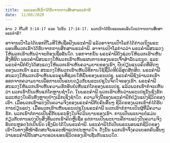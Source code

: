 ```yaml
---
title:  ພຣະພອນທີ່ເຮົາໄດ້ຮັບຈາກການສຶກສາພຣະຄຳພີ
date:  11/08/2020
---
```


`ອ່ານ 2 ຕີໂມທີ 3:14-17 ແລະ ໂຢຮັນ 17:14-17. ພວກເຮົາໄດ້ຮັບພຣະພອນອັນໃດແດ່ຈາກການສຶກສາພຣະຄຳພີ?`

ອາຈານເປົາໂລໄດ້ບອກຕີໂມທີໃຫ້ເຊື່ອຟັງພຣະຄຳພີ ແລ້ວອາຈານເປົາໂລກໍໄດ້ກ່າວເຖິງພຣະພອນທີ່ພວກເຮົາໄດ້ຮັບຈາກການສຶກສາພຣະຄຳພີ. ອາຈານເປົາໂລກ່າວວ່າ ພຣະຄຳພີສະແດງໃຫ້ພວກເຮົາເຫັນວ່າຈະຕ້ອງເຊື່ອອັນໃດ. ນອກຈາກນັ້ນ ພຣະຄຳພີຍັງຊ່ວຍໃຫ້ພວກເຮົາເຫັນສິ່ງທີ່ຜິດ ພຣະຄຳພີສະແດງໃຫ້ພວກເຮົາເຫັນແຜນການຂອງພຣະເຈົ້າສຳລັບມະນຸດ. ແລະພຣະຄຳພີກໍຍັງໄດ້ສະແດງໃຫ້ພວກເຮົາເຫັນຄວາມບາບຂອງເຮົາ, ປັບປ່ຽນແນວຄິດທີ່ຜິດໆຂອງພວກເຮົາ ແລະ ສະແດງໃຫ້ພວກເຮົາເຫັນວິທີການໃຊ້ຊີີວິດທີບໍລິສຸດສັກສິດ. ພຣະຄຳພີສະແດງໃຫ້ພວກເຮົາເຫັນພຣະຄຸນທີ່ຊ່ວຍໃຫ້ພົ້ນຂອງພຣະເຢຊູ. ພຣະຄຳພີຊົງນຳພວກເຮົາອອກຈາກຄວາມບາບເພື່ອກາຍເປັນແບບດຽວກັບພຣະເຢຊູໃນຈິດໃຈຂອງເຮົາ. ພຣະຄຳພີສະແດງໃຫ້ພວກເຮົາເຫັນຄວາມຮັກອັນບໍ່ເຫັນແກ່ໂຕຂອງພຣະເຢຊູ. ແລ້ວພວກເຮົາກໍຈະເຫັນວ່າ ພວກເຮົານັ້ນເຫັນແກ່ໂຕຫຼາຍຊໍ່າໃດ. ໃນພຣະຄຳພີ ພວກເຮົາເຫັນວ່າພຣະເຢຊູນັ້ນຊົງຮັກແລະຫ່ວງໃຍຄົນທັງຫຼາຍຢ່າງເລິກເຊິ່ງຊຳໃດ. ຄວາມຈິງນີ້ຂອງພຣະຄຳພີກໍປ່ຽນແປງຊີວິດຂອງເຮົາ. ເມື່ອພວກເຮົາແບ່ງປັນຄວາມຈິງຂອງພຣະຄຳພີກັບຄົນອື່ນໆ ຊີວິດຂອງພວກເຂົາກໍໄດ້ຮັບການປ່ຽນແປງ. ເມືື່ອພວກເຮົາເຫັນພຣະເຢຊູໃນພຣະຄຳພີ ພວກເຮົາກໍກາຍເປັນຜູ້ທີ່ມີຄວາມຮັກ. ພວກເຮົາກໍກາຍເປັນຄືກັບພຣະອົງໃນຈິດວິນຍານຂອງເຮົາ. ການເປັນພະຍານບໍ່ແມ່ນກ່ຽວກັບການແບ່ງປັນສິ່ງທີ່ພວກເຮົາຄິດຫຼືເຊື່ອ ແຕ່ການເປັນພະຍານຄືການແບ່ງປັນຄວາມຈິງອັນຕະຫຼອດໄປເປັນນິດ ເຊິ່ງພົບໄດ້ໃນພຣະຄຳພີ. ພຣະຄຳພີໄດ້ເປັນພຣະພອນແກ່ຊີວິດຂອງເຮົາໃນທາງທີ່ໜ້າອັດສະຈັນແລະໜ້າແປກປະຫຼາດໃຈ. ດັ່ງນັ້ນ ພວກເຮົາຈຶ່ງຄວນບອກຄົນອື່ນໆວ່າພຣະຄຳພີນັ້ນສາມາດອວຍພອນຊີວິດຂອງເຂົາເຊັ່ນກັນແນວໃດ.